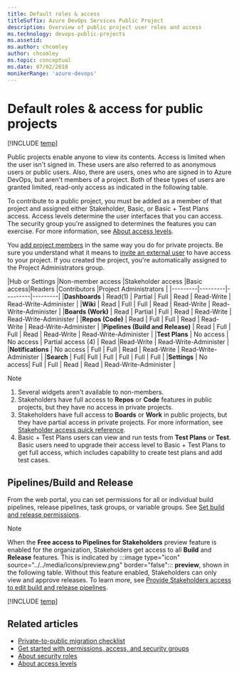 ```yaml
---
title: Default roles & access 
titleSuffix: Azure DevOps Services Public Project
description: Overview of public project user roles and access
ms.technology: devops-public-projects
ms.assetid: 
ms.author: chcomley
author: chcomley
ms.topic: conceptual
ms.date: 07/02/2018
monikerRange: 'azure-devops'
---
```



# Default roles & access for public projects

[!INCLUDE [temp](includes/version-public-projects.md)]  

Public projects enable anyone to view its contents. Access is limited when the user isn't signed in. These users are also referred to as anonymous users or public users. Also, there are users, ones who are signed in to Azure DevOps, but aren't members of a project. Both of these types of users are granted limited, read-only access as indicated in the following table.  

To contribute to a public project, you must be added as a member of that project and assigned either Stakeholder, Basic, or Basic + Test Plans access. Access levels determine the user interfaces that you can access. The security group you're assigned to determines the features you can exercise. For more information, see [About access levels](../security/access-levels.md).

You [add project members](../accounts/add-organization-users.md) in the same way you do for private projects. Be sure you understand what it means to [invite an external user](../accounts/add-external-user.md) to have access to your project. If you created the project, you're automatically assigned to the Project Administrators group.

|Hub or Settings |Non-member access |Stakeholder access |Basic access|Readers |Contributors  |Project Administrators  |
|---------|---------|---------|---------|
|**Dashboards** | Read(1) | Partial  | Full | Read | Read-Write | Read-Write-Administer |
|**Wiki**     | Read   | Full | Full | Read | Read-Write | Read-Write-Administer        |
|**Boards (Work)** |  Read | Partial | Full | Read | Read-Write | Read-Write-Administer |
|**Repos (Code)**  | Read | Full | Full | Read | Read-Write |  Read-Write-Administer   |
|**Pipelines (Build and Release)**  | Read  | Full | Full | Read    | Read-Write | Read-Write-Administer |
|**Test Plans**  | No access | No access | Partial access (4) | Read  |Read-Write | Read-Write-Administer |
|**Notifications**  | No access | Full | Full | Read | Read-Write | Read-Write-Administer |
|**Search**   | Full| Full | Full | Full | Full | Full |
|**Settings**   | No access| Full | Full | Read | Read | Read-Write-Administer |

> [!NOTE]
>
> 1. Several widgets aren't available to non-members.
> 2. Stakeholders have full access to **Repos** or **Code** features in public projects, but they have no access in private projects.
> 3. Stakeholders have full access to **Boards** or **Work** in public projects, but they have partial access in private projects. For more information, see [Stakeholder access quick reference](../security/stakeholder-access.md).
> 4. Basic + Test Plans users can view and run tests from **Test Plans** or **Test**. Basic users need to upgrade their access level to Basic + Test Plans to get full access, which includes capability to create test plans and add test cases.

## Pipelines/Build and Release

From the web portal, you can set permissions for all or individual build pipelines, release pipelines, task groups, or variable groups. See [Set build and release permissions](../../pipelines/policies/set-permissions.md). 

> [!NOTE]
> When the **Free access to Pipelines for Stakeholders** preview feature is enabled for the organization, Stakeholders get access to all **Build** and **Release** features. This is indicated by :::image type="icon" source="../../media/icons/preview.png" border="false"::: **preview**, shown in the following table. Without this feature enabled, Stakeholders can only view and approve releases. To learn more, see [Provide Stakeholders access to edit build and release pipelines](../security/provide-stakeholder-pipeline-access.md).

[!INCLUDE [temp](../security/includes/pipelines-cloud.md)]

## Related articles

- [Private-to-public migration checklist](migration-checklist.md)
- [Get started with permissions, access, and security groups](../security/about-permissions.md) 
- [About security roles](../security/about-security-roles.md)  
- [About access levels](../security/access-levels.md)

 